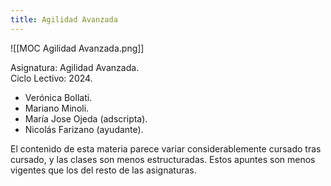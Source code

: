 ```yaml
---
title: Agilidad Avanzada
---
```


![[MOC Agilidad Avanzada.png]]

Asignatura: Agilidad Avanzada. \
Ciclo Lectivo: 2024.

- Verónica Bollati.
- Mariano Minoli.
- María Jose Ojeda (adscripta).
- Nicolás Farizano (ayudante).

El contenido de esta materia parece variar considerablemente cursado tras cursado, y las clases son menos estructuradas. Estos apuntes son menos vigentes que los del resto de las asignaturas.
